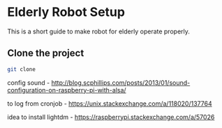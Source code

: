 # Elderly Robot Setup

This is a short guide to make robot for elderly operate properly.

## Clone the project

```sh
git clone 
```

config sound - http://blog.scphillips.com/posts/2013/01/sound-configuration-on-raspberry-pi-with-alsa/

to log from cronjob - https://unix.stackexchange.com/a/118020/137764

idea to install lightdm - https://raspberrypi.stackexchange.com/a/57026
